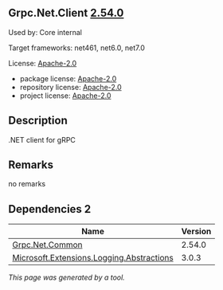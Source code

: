 Grpc.Net.Client [2.54.0](https://www.nuget.org/packages/Grpc.Net.Client/2.54.0)
--------------------

Used by: Core internal

Target frameworks: net461, net6.0, net7.0

License: [Apache-2.0](../../../../licenses/apache-2.0) 

- package license: [Apache-2.0](https://licenses.nuget.org/Apache-2.0) 
- repository license: [Apache-2.0](https://github.com/grpc/grpc-dotnet.git) 
- project license: [Apache-2.0](https://github.com/grpc/grpc-dotnet) 

Description
-----------
.NET client for gRPC

Remarks
-----------
no remarks


Dependencies 2
-----------

|Name|Version|
|----------|:----|
|[Grpc.Net.Common](../../../../packages/nuget.org/grpc.net.common/2.54.0)|2.54.0|
|[Microsoft.Extensions.Logging.Abstractions](../../../../packages/nuget.org/microsoft.extensions.logging.abstractions/3.0.3)|3.0.3|

*This page was generated by a tool.*